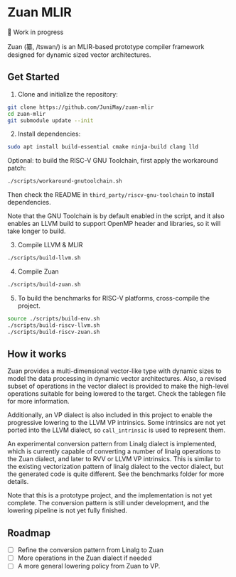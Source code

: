 # Zuan MLIR

🚧 Work in progress

Zuan (纂, /tswan/) is an MLIR-based prototype compiler framework designed for
dynamic sized vector architectures.

## Get Started

1. Clone and initialize the repository:

```bash
git clone https://github.com/JuniMay/zuan-mlir
cd zuan-mlir
git submodule update --init
```

2. Install dependencies:

```bash
sudo apt install build-essential cmake ninja-build clang lld
```

Optional: to build the RISC-V GNU Toolchain, first apply the workaround patch:

```bash
./scripts/workaround-gnutoolchain.sh
```

Then check the README in `third_party/riscv-gnu-toolchain` to install dependencies.

Note that the GNU Toolchain is by default enabled in the script, and it also
enables an LLVM build to support OpenMP header and libraries, so it will take
longer to build.

3. Compile LLVM & MLIR

```bash
./scripts/build-llvm.sh
```

4. Compile Zuan

```bash
./scripts/build-zuan.sh
```

5. To build the benchmarks for RISC-V platforms, cross-compile the project.

```bash
source ./scripts/build-env.sh
./scripts/build-riscv-llvm.sh
./scripts/build-riscv-zuan.sh
```

## How it works

Zuan provides a multi-dimensional vector-like type with dynamic sizes to model
the data processing in dynamic vector architectures. Also, a revised subset of
operations in the vector dialect is provided to make the high-level operations
suitable for being lowered to the target. Check the tablegen file for more
information.

Additionally, an VP dialect is also included in this project to enable the 
progressive lowering to the LLVM VP intrinsics. Some intrinsics are not yet
ported into the LLVM dialect, so `call_intrinsic` is used to represent them.

An experimental conversion pattern from Linalg dialect is implemented, which
is currently capable of converting a number of linalg operations to the Zuan
dialect, and later to RVV or LLVM VP intrinsics. This is similar to the existing
vectorization pattern of linalg dialect to the vector dialect, but the generated
code is quite different. See the benchmarks folder for more details.

Note that this is a prototype project, and the implementation is not yet
complete. The conversion pattern is still under development, and the lowering
pipeline is not yet fully finished.

## Roadmap

- [ ] Refine the conversion pattern from Linalg to Zuan
- [ ] More operations in the Zuan dialect if needed
- [ ] A more general lowering policy from Zuan to VP.
